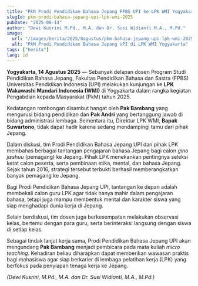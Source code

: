 ```yaml
---
title: "PkM Prodi Pendidikan Bahasa Jepang FPBS UPI ke LPK WMI Yogyakarta"
slugId: pkm-prodi-bahasa-jepang-upi-lpk-wmi-2025
pubDate: "2025-08-14"
author: "Dewi Kusrini M.Pd., M.A. dan Dr. Susi Widianti M.A., M.Pd."
image:
  url: "/images/berita/2025/8agustus/pkm-bahasa-jepang-upi-lpk-wmi-2025.webp"
  alt: "PkM Prodi Pendidikan Bahasa Jepang UPI di LPK WMI Yogyakarta"
tags: ["berita"]
lang: id
---
```


**Yogyakarta, 14 Agustus 2025** — Sebanyak delapan dosen Program Studi Pendidikan Bahasa Jepang, Fakultas Pendidikan Bahasa dan Sastra (FPBS) Universitas Pendidikan Indonesia (UPI) melakukan kunjungan ke **LPK Wakawashi Mandari Indonesia (WMI)** di Yogyakarta dalam rangka kegiatan Pengabdian kepada Masyarakat (PkM) tahun 2025.  

Kedatangan rombongan disambut hangat oleh **Pak Bambang** yang mengurusi bidang pendidikan dan **Pak Andri** yang bertanggung jawab di bidang administrasi lembaga. Sementara itu, Direktur LPK WMI, **Bapak Suwartono**, tidak dapat hadir karena sedang mendampingi tamu dari pihak Jepang.  

Dalam diskusi, tim Prodi Pendidikan Bahasa Jepang UPI dan pihak LPK membahas berbagai tantangan pengajaran bahasa Jepang bagi calon *gino jisshuu* (pemagang) ke Jepang. Pihak LPK menekankan pentingnya seleksi ketat calon peserta, serta pembinaan etika, mental, dan bahasa Jepang. Sejak tahun 2016, strategi tersebut terbukti berhasil memberangkatkan banyak pemagang ke Jepang.  

Bagi Prodi Pendidikan Bahasa Jepang UPI, tantangan ke depan adalah membekali calon guru LPK agar tidak hanya mahir dalam pengajaran bahasa, tetapi juga mampu membentuk mental dan karakter siswa yang siap menghadapi dunia kerja di Jepang.  

Selain berdiskusi, tim dosen juga berkesempatan melakukan observasi kelas, bertemu dengan para guru, serta berinteraksi langsung dengan siswa di setiap kelas.  

Sebagai tindak lanjut kerja sama, Prodi Pendidikan Bahasa Jepang UPI akan mengundang **Pak Bambang** menjadi pembicara pada mata kuliah *micro teaching*. Kehadiran beliau diharapkan dapat memberikan wawasan praktis bagi mahasiswa agar siap berkarier di lembaga pelatihan kerja (LPK) yang berfokus pada penyiapan tenaga kerja ke Jepang.  

*(Dewi Kusrini, M.Pd., M.A. dan Dr. Susi Widianti, M.A., M.Pd.)*
